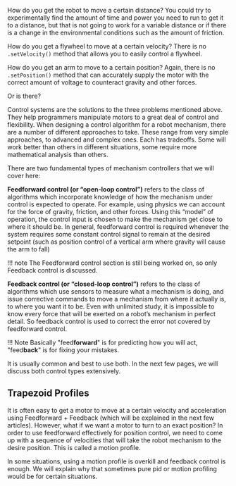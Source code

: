 How do you get the robot to move a certain distance? You could try to experimentally find the amount of time and power you need to run to get it to a distance, but that is not going to work for a variable distance or if there is a change in the environmental conditions such as the amount of friction.

How do you get a flywheel to move at a certain velocity? There is no `.setVelocity()` method that allows you to easily control a flywheel.

How do you get an arm to move to a certain position? Again, there is no `.setPosition()` method that can accurately supply the motor with the correct amount of voltage to counteract gravity and other forces.

Or is there?

Control systems are the solutions to the three problems mentioned above. They help programmers manipulate motors to a great deal of control and flexibility. When designing a control algorithm for a robot mechanism, there are a number of different approaches to take. These range from very simple approaches, to advanced and complex ones. Each has tradeoffs. Some will work better than others in different situations, some require more mathematical analysis than others.

There are two fundamental types of mechanism controllers that we will cover here:

**Feedforward control (or “open-loop control”)** refers to the class of algorithms which incorporate knowledge of how the mechanism under control is expected to operate. For example, using physics we can account for the force of gravity, friction, and other forces. Using this “model” of operation, the control input is chosen to make the mechanism get close to where it should be. In general, feedforward control is required whenever the system requires some constant control signal to remain at the desired setpoint (such as position control of a vertical arm where gravity will cause the arm to fall)

!!! note
    The Feedforward control section is still being worked on, so only Feedback control is discussed.

**Feedback control (or “closed-loop control”)** refers to the class of algorithms which use sensors to measure what a mechanism is doing, and issue corrective commands to move a mechanism from where it actually is, to where you want it to be. Even with unlimited study, it is impossible to know every force that will be exerted on a robot’s mechanism in perfect detail. So feedback control is used to correct the error not covered by feedforward control.

!!! Note
    Basically "feed**forward**" is for predicting how you will act, "feed**back**" is for fixing your mistakes.

It is usually common and best to use both. In the next few pages, we will discuss both control types extensively.

## Trapezoid Profiles

It is often easy to get a motor to move at a certain velocity and acceleration using Feedforward + Feedback (which will be explained in the next few articles). However, what if we want a motor to turn to an exact position? In order to use feedforward effectively for position control, we need to come up with a sequence of velocities that will take the robot mechanism to the desire position. This is called a motion profile. 

In some situations, using a motion profile is overkill and feedback control is enough. We will explain why that sometimes pure pid or motion profiling would be for certain situations.